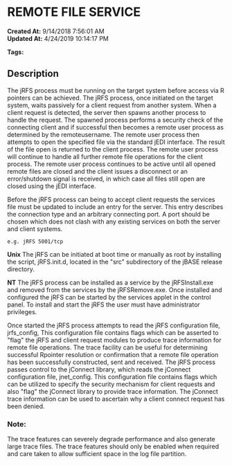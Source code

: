 # REMOTE FILE SERVICE

**Created At:** 9/14/2018 7:56:01 AM  
**Updated At:** 4/24/2019 10:14:17 PM  

**Tags:**
<badge text='client requests to remote files' vertical='middle' />
<badge text='remote files' vertical='middle' />

## Description 

The jRFS process must be running on the target system before access via R pointers can be achieved. The jRFS process, once initiated on the target system, waits passively for a client request from another system. When a client request is detected, the server then spawns another process to handle the request. The spawned process performs a security check of the connecting client and if successful then becomes a remote user process as determined by the remoteusername. The remote user process then attempts to open the specified file via the standard jEDI interface. The result of the file open is returned to the client process. The remote user process will continue to handle all further remote file operations for the client process. The remote user process continues to be active until all opened remote files are closed and the client issues a disconnect or an error/shutdown signal is received, in which case all files still open are closed using the jEDI interface.

Before the jRFS process can being to accept client requests the services file must be updated to include an entry for the server. This entry describes the connection type and an arbitrary connecting port. A port should be chosen which does not clash with any existing services on both the server and client systems.

```
e.g. jRFS 5001/tcp
```

**Unix**
The jRFS can be initiated at boot time or manually as root by installing the script, jRFS.init.d, located in the "src" subdirectory of the jBASE release directory.

**NT**
The jRFS process can be installed as a service by the jRFSInstall.exe and removed from the services by the jRFSRemove.exe. Once installed and configured the jRFS can be started by the services applet in the control panel. To install and start the jRFS the user must have administrator privileges.

Once started the jRFS process attempts to read the jRFS configuration file, jrfs\_config, This configuration file contains flags which can be asserted to "flag" the jRFS and client request modules to produce trace information for remote file operations. The trace facility can be useful for determining successful Rpointer resolution or confirmation that a remote file operation has been successfully constructed, sent and received. The jRFS process passes control to the jConnect library, which reads the jConnect configuration file, jnet\_config. This configuration file contains flags which can be utilized to specify the security mechanism for client requests and also "flag" the jConnect library to provide trace information. The jConnect trace information can be used to ascertain why a client connect request has been denied.



### Note:

The trace features can severely degrade performance and also generate large trace files. The trace features should only be enabled when required and care taken to allow sufficient space in the log file partition.










